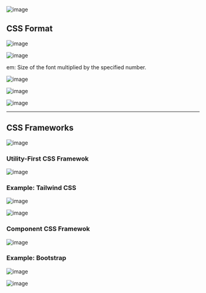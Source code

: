 ![image](https://github.com/user-attachments/assets/a495d4a3-1f9f-40b8-9abf-bd6e43eeff3d)<h2>CSS Format</h2>

![image](https://github.com/user-attachments/assets/0f425c4e-a146-46da-926f-97f4818beaff)

![image](https://github.com/user-attachments/assets/43dc3063-fa00-4835-862a-92780742f35e)

em: Size of the font multiplied by the specified number.

![image](https://github.com/user-attachments/assets/43eb881a-306a-4f88-87c3-8a138adc121c)


![image](https://github.com/user-attachments/assets/e86d9aeb-db0f-440b-b7aa-8bb5ad2ab5a8)

![image](https://github.com/user-attachments/assets/f541601d-9834-45ea-88df-bad2de8f8812)

<hr>

<h2>CSS Frameworks</h2>

![image](https://github.com/user-attachments/assets/de763e2a-2eb5-401a-bfa5-7350b45537d7)

<h3>Utility-First CSS Framewok</h3>

![image](https://github.com/user-attachments/assets/a241740c-b835-40b0-88f6-20cdd029ba40)

<h3>Example: Tailwind CSS</h3>

![image](https://github.com/user-attachments/assets/e084cf2a-2571-4878-84c8-fd99ecc6019b)

![image](https://github.com/user-attachments/assets/bd950b1b-0a10-4fbb-83f9-7ee01e380a8b)


<h3>Component CSS Framewok</h3>

![image](https://github.com/user-attachments/assets/c6095675-98bc-4edb-9715-42ce95b3ef37)

<h3>Example: Bootstrap</h3>

![image](https://github.com/user-attachments/assets/4119ffdf-855f-4772-a29e-fe7ccd5a318a)

![image](https://github.com/user-attachments/assets/bc6750ea-6715-489e-a7f3-fbb46fa46228)

